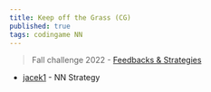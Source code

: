 ```yaml
---
title: Keep off the Grass (CG)
published: true
tags: codingame NN
---
```

> Fall challenge 2022 - [Feedbacks & Strategies](https://www.codingame.com/forum/t/fall-challenge-2022-feedbacks-strategies/199055)

- [jacek1](https://www.codingame.com/forum/t/fall-challenge-2022-feedbacks-strategies/199055/3) - NN Strategy

